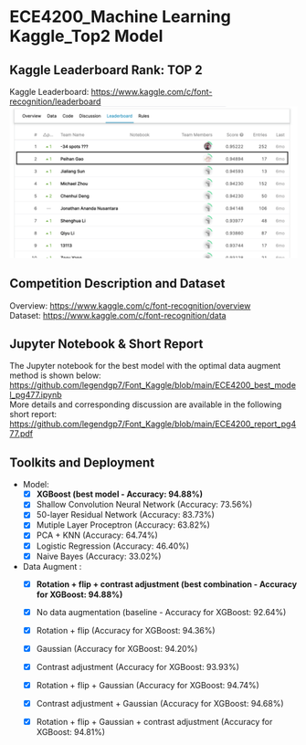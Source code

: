 # ECE4200_Machine Learning Kaggle_Top2 Model
## Kaggle Leaderboard Rank: TOP 2  
Kaggle Leaderboard: https://www.kaggle.com/c/font-recognition/leaderboard  
  ![image](https://github.com/legendgp7/Font_Kaggle/blob/main/readme_img/Rank.png)
## Competition Description and Dataset
Overview: https://www.kaggle.com/c/font-recognition/overview  
Dataset: https://www.kaggle.com/c/font-recognition/data

## Jupyter Notebook & Short Report
The Jupyter notebook for the best model with the optimal data augment method is shown below:  
https://github.com/legendgp7/Font_Kaggle/blob/main/ECE4200_best_model_pg477.ipynb  
More details and corresponding discussion are available in the following short report:  
https://github.com/legendgp7/Font_Kaggle/blob/main/ECE4200_report_pg477.pdf

## Toolkits and Deployment

- Model:
  - [x] **XGBoost (best model - Accuracy: 94.88%)**
  - [x] Shallow Convolution Neural Network (Accuracy: 73.56%)
  - [x] 50-layer Residual Network (Accuracy: 83.73%)
  - [x] Mutiple Layer Proceptron (Accuracy: 63.82%)
  - [x] PCA + KNN (Accuracy: 64.74%)
  - [x] Logistic Regression (Accuracy: 46.40%)
  - [x] Naive Bayes (Accuracy: 33.02%)

- Data Augment :
  - [x] **Rotation + flip + contrast adjustment (best combination - Accuracy for XGBoost: 94.88%)**
  - [x] No data augmentation (baseline - Accuracy for XGBoost: 92.64%)
  - [x] Rotation + flip (Accuracy for XGBoost: 94.36%)
  - [x] Gaussian (Accuracy for XGBoost: 94.20%)
  - [x] Contrast adjustment (Accuracy for XGBoost: 93.93%)
  - [x] Rotation + flip + Gaussian (Accuracy for XGBoost: 94.74%)
  - [x] Contrast adjustment + Gaussian (Accuracy for XGBoost: 94.68%)
  - [x] Rotation + flip + Gaussian + contrast adjustment (Accuracy for XGBoost: 94.81%)
  
